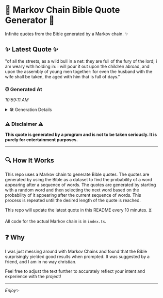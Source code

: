 # 📖 Markov Chain Bible Quote Generator 📖

Infinite quotes from the Bible generated by a Markov chain. ✨

## ✨ Latest Quote ✨
"of all the streets, as a wild bull in a net: they are full of the fury of the lord; i am weary with holding in: i will pour it out upon the children abroad, and upon the assembly of young men together: for even the husband with the wife shall be taken, the aged with him that is full of days."

### ⏰ Generated At
*10:59:11 AM*

<details>
    <summary>🛠️ Generation Details</summary>
    <p>
        <strong>🌱 Seed:</strong> of<br>
        <strong>🔄 Iterations:</strong> 61<br>
        <strong>📜 Context History:</strong><br>[ of ]: all<br>[ of, all ]: the<br>[ of, all, the ]: streets,<br>[ of, all, the, streets, ]: as<br>[ of, all, the, streets,, as ]: a<br>[ of, all, the, streets,, as, a ]: wild<br>[ all, the, streets,, as, a, wild ]: bull<br>[ the, streets,, as, a, wild, bull ]: in<br>[ streets,, as, a, wild, bull, in ]: a<br>[ as, a, wild, bull, in, a ]: net:<br>[ a, wild, bull, in, a, net: ]: they<br>[ wild, bull, in, a, net:, they ]: are<br>[ bull, in, a, net:, they, are ]: full<br>[ in, a, net:, they, are, full ]: of<br>[ a, net:, they, are, full, of ]: the<br>[ net:, they, are, full, of, the ]: fury<br>[ they, are, full, of, the, fury ]: of<br>[ are, full, of, the, fury, of ]: the<br>[ full, of, the, fury, of, the ]: lord;<br>[ of, the, fury, of, the, lord; ]: i<br>[ the, fury, of, the, lord;, i ]: am<br>[ fury, of, the, lord;, i, am ]: weary<br>[ of, the, lord;, i, am, weary ]: with<br>[ the, lord;, i, am, weary, with ]: holding<br>[ lord;, i, am, weary, with, holding ]: in:<br>[ i, am, weary, with, holding, in: ]: i<br>[ am, weary, with, holding, in:, i ]: will<br>[ weary, with, holding, in:, i, will ]: pour<br>[ with, holding, in:, i, will, pour ]: it<br>[ holding, in:, i, will, pour, it ]: out<br>[ in:, i, will, pour, it, out ]: upon<br>[ i, will, pour, it, out, upon ]: the<br>[ will, pour, it, out, upon, the ]: children<br>[ pour, it, out, upon, the, children ]: abroad,<br>[ it, out, upon, the, children, abroad, ]: and<br>[ out, upon, the, children, abroad,, and ]: upon<br>[ upon, the, children, abroad,, and, upon ]: the<br>[ the, children, abroad,, and, upon, the ]: assembly<br>[ children, abroad,, and, upon, the, assembly ]: of<br>[ abroad,, and, upon, the, assembly, of ]: young<br>[ and, upon, the, assembly, of, young ]: men<br>[ upon, the, assembly, of, young, men ]: together:<br>[ the, assembly, of, young, men, together: ]: for<br>[ assembly, of, young, men, together:, for ]: even<br>[ of, young, men, together:, for, even ]: the<br>[ young, men, together:, for, even, the ]: husband<br>[ men, together:, for, even, the, husband ]: with<br>[ together:, for, even, the, husband, with ]: the<br>[ for, even, the, husband, with, the ]: wife<br>[ even, the, husband, with, the, wife ]: shall<br>[ the, husband, with, the, wife, shall ]: be<br>[ husband, with, the, wife, shall, be ]: taken,<br>[ with, the, wife, shall, be, taken, ]: the<br>[ the, wife, shall, be, taken,, the ]: aged<br>[ wife, shall, be, taken,, the, aged ]: with<br>[ shall, be, taken,, the, aged, with ]: him<br>[ be, taken,, the, aged, with, him ]: that<br>[ taken,, the, aged, with, him, that ]: is<br>[ the, aged, with, him, that, is ]: full<br>[ aged, with, him, that, is, full ]: of<br>[ with, him, that, is, full, of ]: days.<br>
    </p>
</details>

### ⚠️ Disclaimer ⚠️
**This quote is generated by a program and is not to be taken seriously. It is purely for entertainment purposes.**

---

## 🔍 How It Works

This repo uses a Markov chain to generate Bible quotes. The quotes are generated by using the Bible as a dataset to find the probability of a word appearing after a sequence of words. The quotes are generated by starting with a random word and then selecting the next word based on the probability of it appearing after the current sequence of words. This process is repeated until the desired length of the quote is reached.

This repo will update the latest quote in this README every 10 minutes. ⏳

All code for the actual Markov chain is in `index.ts`.

## ❓ Why

I was just messing around with Markov Chains and found that the Bible surprisingly yielded good results when prompted. 
It was suggested by a friend, and I am in no way christian.

Feel free to adjust the text further to accurately reflect your intent and experience with the project!

---

*Enjoy*✨
